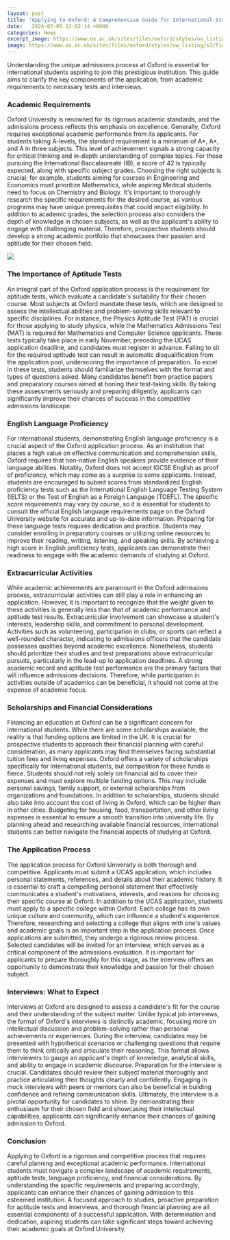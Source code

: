 ```yaml
---
layout: post
title: "Applying to Oxford: A Comprehensive Guide for International Students"
date:   2024-07-05 13:02:14 +0000
categories: News
excerpt_image: https://www.ox.ac.uk/sites/files/oxford/styles/ow_listing/s3/field/field_image_highlight/Oxford_PAD003003-01_SuperRes.jpg?itok=V01MRhS_
image: https://www.ox.ac.uk/sites/files/oxford/styles/ow_listing/s3/field/field_image_highlight/Oxford_PAD003003-01_SuperRes.jpg?itok=V01MRhS_
---
```


Understanding the unique admissions process at Oxford is essential for international students aspiring to join this prestigious institution. This guide aims to clarify the key components of the application, from academic requirements to necessary tests and interviews.
### Academic Requirements
Oxford University is renowned for its rigorous academic standards, and the admissions process reflects this emphasis on excellence. Generally, Oxford requires exceptional academic performance from its applicants. For students taking A-levels, the standard requirement is a minimum of A*, A*, and A in three subjects. This level of achievement signals a strong capacity for critical thinking and in-depth understanding of complex topics.
For those pursuing the International Baccalaureate (IB), a score of 42 is typically expected, along with specific subject grades. Choosing the right subjects is crucial; for example, students aiming for courses in Engineering and Economics must prioritize Mathematics, while aspiring Medical students need to focus on Chemistry and Biology. It's important to thoroughly research the specific requirements for the desired course, as various programs may have unique prerequisites that could impact eligibility.
In addition to academic grades, the selection process also considers the depth of knowledge in chosen subjects, as well as the applicant's ability to engage with challenging material. Therefore, prospective students should develop a strong academic portfolio that showcases their passion and aptitude for their chosen field. 

![](https://www.ox.ac.uk/sites/files/oxford/styles/ow_listing/s3/field/field_image_highlight/Oxford_PAD003003-01_SuperRes.jpg?itok=V01MRhS_)
### The Importance of Aptitude Tests
An integral part of the Oxford application process is the requirement for aptitude tests, which evaluate a candidate's suitability for their chosen course. Most subjects at Oxford mandate these tests, which are designed to assess the intellectual abilities and problem-solving skills relevant to specific disciplines. For instance, the Physics Aptitude Test (PAT) is crucial for those applying to study physics, while the Mathematics Admissions Test (MAT) is required for Mathematics and Computer Science applicants.
These tests typically take place in early November, preceding the UCAS application deadline, and candidates must register in advance. Failing to sit for the required aptitude test can result in automatic disqualification from the application pool, underscoring the importance of preparation. 
To excel in these tests, students should familiarize themselves with the format and types of questions asked. Many candidates benefit from practice papers and preparatory courses aimed at honing their test-taking skills. By taking these assessments seriously and preparing diligently, applicants can significantly improve their chances of success in the competitive admissions landscape.
### English Language Proficiency
For international students, demonstrating English language proficiency is a crucial aspect of the Oxford application process. As an institution that places a high value on effective communication and comprehension skills, Oxford requires that non-native English speakers provide evidence of their language abilities. Notably, Oxford does not accept IGCSE English as proof of proficiency, which may come as a surprise to some applicants.
Instead, students are encouraged to submit scores from standardized English proficiency tests such as the International English Language Testing System (IELTS) or the Test of English as a Foreign Language (TOEFL). The specific score requirements may vary by course, so it is essential for students to consult the official English language requirements page on the Oxford University website for accurate and up-to-date information.
Preparing for these language tests requires dedication and practice. Students may consider enrolling in preparatory courses or utilizing online resources to improve their reading, writing, listening, and speaking skills. By achieving a high score in English proficiency tests, applicants can demonstrate their readiness to engage with the academic demands of studying at Oxford.
### Extracurricular Activities
While academic achievements are paramount in the Oxford admissions process, extracurricular activities can still play a role in enhancing an application. However, it is important to recognize that the weight given to these activities is generally less than that of academic performance and aptitude test results. 
Extracurricular involvement can showcase a student's interests, leadership skills, and commitment to personal development. Activities such as volunteering, participation in clubs, or sports can reflect a well-rounded character, indicating to admissions officers that the candidate possesses qualities beyond academic excellence.
Nonetheless, students should prioritize their studies and test preparations above extracurricular pursuits, particularly in the lead-up to application deadlines. A strong academic record and aptitude test performance are the primary factors that will influence admissions decisions. Therefore, while participation in activities outside of academics can be beneficial, it should not come at the expense of academic focus.
### Scholarships and Financial Considerations
Financing an education at Oxford can be a significant concern for international students. While there are some scholarships available, the reality is that funding options are limited in the UK. It is crucial for prospective students to approach their financial planning with careful consideration, as many applicants may find themselves facing substantial tuition fees and living expenses.
Oxford offers a variety of scholarships specifically for international students, but competition for these funds is fierce. Students should not rely solely on financial aid to cover their expenses and must explore multiple funding options. This may include personal savings, family support, or external scholarships from organizations and foundations.
In addition to scholarships, students should also take into account the cost of living in Oxford, which can be higher than in other cities. Budgeting for housing, food, transportation, and other living expenses is essential to ensure a smooth transition into university life. By planning ahead and researching available financial resources, international students can better navigate the financial aspects of studying at Oxford.
### The Application Process
The application process for Oxford University is both thorough and competitive. Applicants must submit a UCAS application, which includes personal statements, references, and details about their academic history. It is essential to craft a compelling personal statement that effectively communicates a student's motivations, interests, and reasons for choosing their specific course at Oxford.
In addition to the UCAS application, students must apply to a specific college within Oxford. Each college has its own unique culture and community, which can influence a student's experience. Therefore, researching and selecting a college that aligns with one's values and academic goals is an important step in the application process.
Once applications are submitted, they undergo a rigorous review process. Selected candidates will be invited for an interview, which serves as a critical component of the admissions evaluation. It is important for applicants to prepare thoroughly for this stage, as the interview offers an opportunity to demonstrate their knowledge and passion for their chosen subject.
### Interviews: What to Expect
Interviews at Oxford are designed to assess a candidate's fit for the course and their understanding of the subject matter. Unlike typical job interviews, the format of Oxford's interviews is distinctly academic, focusing more on intellectual discussion and problem-solving rather than personal achievements or experiences.
During the interview, candidates may be presented with hypothetical scenarios or challenging questions that require them to think critically and articulate their reasoning. This format allows interviewers to gauge an applicant's depth of knowledge, analytical skills, and ability to engage in academic discourse.
Preparation for the interview is crucial. Candidates should review their subject material thoroughly and practice articulating their thoughts clearly and confidently. Engaging in mock interviews with peers or mentors can also be beneficial in building confidence and refining communication skills.
Ultimately, the interview is a pivotal opportunity for candidates to shine. By demonstrating their enthusiasm for their chosen field and showcasing their intellectual capabilities, applicants can significantly enhance their chances of gaining admission to Oxford.
### Conclusion
Applying to Oxford is a rigorous and competitive process that requires careful planning and exceptional academic performance. International students must navigate a complex landscape of academic requirements, aptitude tests, language proficiency, and financial considerations. 
By understanding the specific requirements and preparing accordingly, applicants can enhance their chances of gaining admission to this esteemed institution. A focused approach to studies, proactive preparation for aptitude tests and interviews, and thorough financial planning are all essential components of a successful application. With determination and dedication, aspiring students can take significant steps toward achieving their academic goals at Oxford University.